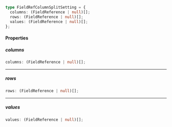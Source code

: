 ```ts
type FieldRefColumnSplitSetting = {
  columns: (FieldReference | null)[];
  rows: (FieldReference | null)[];
  values: (FieldReference | null)[];
};
```

#### Properties

##### columns

```ts
columns: (FieldReference | null)[];
```

***

##### rows

```ts
rows: (FieldReference | null)[];
```

***

##### values

```ts
values: (FieldReference | null)[];
```
